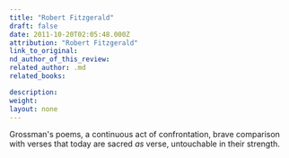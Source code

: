 ```yaml
---
title: "Robert Fitzgerald"
draft: false
date: 2011-10-20T02:05:48.000Z
attribution: "Robert Fitzgerald"
link_to_original:
nd_author_of_this_review:
related_author: .md
related_books:

description:
weight:
layout: none
---
```

Grossman's poems, a continuous act of confrontation, brave comparison with verses that today are sacred *as* verse, untouchable in their strength.

